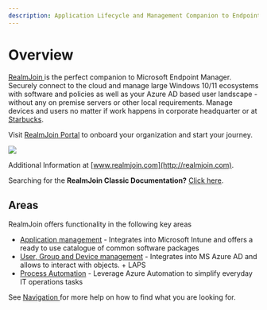 ```yaml
---
description: Application Lifecycle and Management Companion to Endpoint Manager
---
```


# Overview

[RealmJoin ](https://realmjoin.com)is the perfect companion to Microsoft Endpoint Manager. Securely connect to the cloud and manage large Windows 10/11 ecosystems with software and policies as well as your Azure AD based user landscape - without any on premise servers or other local requirements. Manage devices and users no matter if work happens in corporate headquarter or at [Starbucks](https://www.starbucks.com).

Visit [RealmJoin Portal](https://portal.realmjoin.com) to onboard your organization and start your journey.

![](.gitbook/assets/rjvnext-appstore.png)

Additional Information at [www.realmjoin.com](http://realmjoin.com).

Searching for the **RealmJoin Classic Documentation?** [Click here](https://docs-classic.realmjoin.com).

## Areas

RealmJoin offers functionality in the following key areas

* [Application management](AppManagement/) - Integrates into Microsoft Intune and offers a ready to use catalogue of common software packages
* [User, Group and Device management](user-group-device-management/) - Integrates into MS Azure AD and allows to interact with objects. + LAPS
* [Process Automation](runbooks/) - Leverage Azure Automation to simplify everyday IT operations tasks

See [Navigation ](readme/navigation.md)for more help on how to find what you are looking for.
